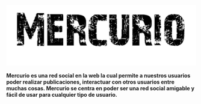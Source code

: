 ##
![](https://raw.githubusercontent.com/Joshe05/Mercurio/main/images/logo.png)

**Mercurio es una red social en la web la cual permite a nuestros usuarios
poder realizar publicaciones, interactuar con otros usuarios entre muchas
cosas. Mercurio se centra en poder ser una red social amigable y fácil de
usar para cualquier tipo de usuario.**

